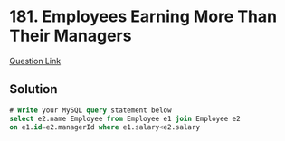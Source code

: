 # 181. Employees Earning More Than Their Managers
[Question Link](https://leetcode.com/problems/employees-earning-more-than-their-managers/)
## Solution
```sql
# Write your MySQL query statement below
select e2.name Employee from Employee e1 join Employee e2
on e1.id=e2.managerId where e1.salary<e2.salary
```
